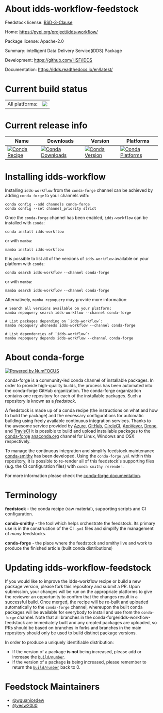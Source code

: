 About idds-workflow-feedstock
=============================

Feedstock license: [BSD-3-Clause](https://github.com/conda-forge/idds-workflow-feedstock/blob/main/LICENSE.txt)

Home: https://pypi.org/project/idds-workflow/

Package license: Apache-2.0

Summary: intelligent Data Delivery Service(iDDS) Package

Development: https://github.com/HSF/iDDS

Documentation: https://idds.readthedocs.io/en/latest/

Current build status
====================


<table><tr><td>All platforms:</td>
    <td>
      <a href="https://dev.azure.com/conda-forge/feedstock-builds/_build/latest?definitionId=13447&branchName=main">
        <img src="https://dev.azure.com/conda-forge/feedstock-builds/_apis/build/status/idds-workflow-feedstock?branchName=main">
      </a>
    </td>
  </tr>
</table>

Current release info
====================

| Name | Downloads | Version | Platforms |
| --- | --- | --- | --- |
| [![Conda Recipe](https://img.shields.io/badge/recipe-idds--workflow-green.svg)](https://anaconda.org/conda-forge/idds-workflow) | [![Conda Downloads](https://img.shields.io/conda/dn/conda-forge/idds-workflow.svg)](https://anaconda.org/conda-forge/idds-workflow) | [![Conda Version](https://img.shields.io/conda/vn/conda-forge/idds-workflow.svg)](https://anaconda.org/conda-forge/idds-workflow) | [![Conda Platforms](https://img.shields.io/conda/pn/conda-forge/idds-workflow.svg)](https://anaconda.org/conda-forge/idds-workflow) |

Installing idds-workflow
========================

Installing `idds-workflow` from the `conda-forge` channel can be achieved by adding `conda-forge` to your channels with:

```
conda config --add channels conda-forge
conda config --set channel_priority strict
```

Once the `conda-forge` channel has been enabled, `idds-workflow` can be installed with `conda`:

```
conda install idds-workflow
```

or with `mamba`:

```
mamba install idds-workflow
```

It is possible to list all of the versions of `idds-workflow` available on your platform with `conda`:

```
conda search idds-workflow --channel conda-forge
```

or with `mamba`:

```
mamba search idds-workflow --channel conda-forge
```

Alternatively, `mamba repoquery` may provide more information:

```
# Search all versions available on your platform:
mamba repoquery search idds-workflow --channel conda-forge

# List packages depending on `idds-workflow`:
mamba repoquery whoneeds idds-workflow --channel conda-forge

# List dependencies of `idds-workflow`:
mamba repoquery depends idds-workflow --channel conda-forge
```


About conda-forge
=================

[![Powered by
NumFOCUS](https://img.shields.io/badge/powered%20by-NumFOCUS-orange.svg?style=flat&colorA=E1523D&colorB=007D8A)](https://numfocus.org)

conda-forge is a community-led conda channel of installable packages.
In order to provide high-quality builds, the process has been automated into the
conda-forge GitHub organization. The conda-forge organization contains one repository
for each of the installable packages. Such a repository is known as a *feedstock*.

A feedstock is made up of a conda recipe (the instructions on what and how to build
the package) and the necessary configurations for automatic building using freely
available continuous integration services. Thanks to the awesome service provided by
[Azure](https://azure.microsoft.com/en-us/services/devops/), [GitHub](https://github.com/),
[CircleCI](https://circleci.com/), [AppVeyor](https://www.appveyor.com/),
[Drone](https://cloud.drone.io/welcome), and [TravisCI](https://travis-ci.com/)
it is possible to build and upload installable packages to the
[conda-forge](https://anaconda.org/conda-forge) [anaconda.org](https://anaconda.org/)
channel for Linux, Windows and OSX respectively.

To manage the continuous integration and simplify feedstock maintenance
[conda-smithy](https://github.com/conda-forge/conda-smithy) has been developed.
Using the ``conda-forge.yml`` within this repository, it is possible to re-render all of
this feedstock's supporting files (e.g. the CI configuration files) with ``conda smithy rerender``.

For more information please check the [conda-forge documentation](https://conda-forge.org/docs/).

Terminology
===========

**feedstock** - the conda recipe (raw material), supporting scripts and CI configuration.

**conda-smithy** - the tool which helps orchestrate the feedstock.
                   Its primary use is in the construction of the CI ``.yml`` files
                   and simplify the management of *many* feedstocks.

**conda-forge** - the place where the feedstock and smithy live and work to
                  produce the finished article (built conda distributions)


Updating idds-workflow-feedstock
================================

If you would like to improve the idds-workflow recipe or build a new
package version, please fork this repository and submit a PR. Upon submission,
your changes will be run on the appropriate platforms to give the reviewer an
opportunity to confirm that the changes result in a successful build. Once
merged, the recipe will be re-built and uploaded automatically to the
`conda-forge` channel, whereupon the built conda packages will be available for
everybody to install and use from the `conda-forge` channel.
Note that all branches in the conda-forge/idds-workflow-feedstock are
immediately built and any created packages are uploaded, so PRs should be based
on branches in forks and branches in the main repository should only be used to
build distinct package versions.

In order to produce a uniquely identifiable distribution:
 * If the version of a package **is not** being increased, please add or increase
   the [``build/number``](https://docs.conda.io/projects/conda-build/en/latest/resources/define-metadata.html#build-number-and-string).
 * If the version of a package **is** being increased, please remember to return
   the [``build/number``](https://docs.conda.io/projects/conda-build/en/latest/resources/define-metadata.html#build-number-and-string)
   back to 0.

Feedstock Maintainers
=====================

* [@wguanicedew](https://github.com/wguanicedew/)
* [@yesw2000](https://github.com/yesw2000/)

